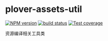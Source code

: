 # plover-assets-util


[![NPM version][npm-image]][npm-url]
[![build status][travis-image]][travis-url]
[![Test coverage][coveralls-image]][coveralls-url]


资源编译相关工具类


[npm-image]: https://img.shields.io/npm/v/plover-assets-util.svg?style=flat-square
[npm-url]: https://www.npmjs.com/package/plover-assets-util
[travis-image]: https://img.shields.io/travis/plover-modules/plover-assets-util/master.svg?style=flat-square
[travis-url]: https://travis-ci.org/plover-modules/plover-assets-util
[coveralls-image]: https://img.shields.io/codecov/c/github/plover-modules/plover-assets-util.svg?style=flat-square
[coveralls-url]: https://codecov.io/github/plover-modules/plover-assets-util?branch=master

